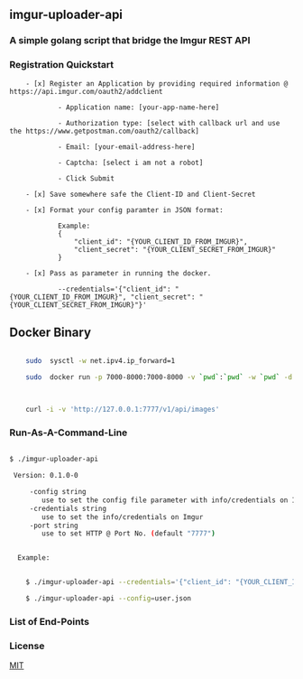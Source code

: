 ## imgur-uploader-api

### A simple golang script that bridge the Imgur REST API

### Registration Quickstart

	 
		- [x] Register an Application by providing required information @ https://api.imgur.com/oauth2/addclient
		
				- Application name: [your-app-name-here]
				
				- Authorization type: [select with callback url and use the https://www.getpostman.com/oauth2/callback]
				
				- Email: [your-email-address-here]
				
				- Captcha: [select i am not a robot]
				
				- Click Submit
				
		- [x] Save somewhere safe the Client-ID and Client-Secret
		
		- [x] Format your config paramter in JSON format:
		        
				Example: 
				{
					"client_id": "{YOUR_CLIENT_ID_FROM_IMGUR}", 
					"client_secret": "{YOUR_CLIENT_SECRET_FROM_IMGUR}"
				}
				
		- [x] Pass as parameter in running the docker.
		
				--credentials='{"client_id": "{YOUR_CLIENT_ID_FROM_IMGUR}", "client_secret": "{YOUR_CLIENT_SECRET_FROM_IMGUR}"}'


				
## Docker Binary


```sh

    sudo  sysctl -w net.ipv4.ip_forward=1

    sudo  docker run -p 7000-8000:7000-8000 -v `pwd`:`pwd` -w `pwd` -d --name imgur-uploader-api-latest  bayugyug/imgur-uploader-api:latest --port 7777   --credentials='{"client_id": "{YOUR_CLIENT_ID_FROM_IMGUR}", "client_secret": "{YOUR_CLIENT_SECRET_FROM_IMGUR}"}'



    curl -i -v 'http://127.0.0.1:7777/v1/api/images'

```


### Run-As-A-Command-Line


```sh

$ ./imgur-uploader-api

 Version: 0.1.0-0

	 -config string
		use to set the config file parameter with info/credentials on Imgur
	 -credentials string
		use to set the info/credentials on Imgur
	 -port string
		use to set HTTP @ Port No. (default "7777")


  Example:


	$ ./imgur-uploader-api --credentials='{"client_id": "{YOUR_CLIENT_ID_FROM_IMGUR}", "client_secret": "{YOUR_CLIENT_SECRET_FROM_IMGUR}"}'

	$ ./imgur-uploader-api --config=user.json


```

				
### List of End-Points


### License

[MIT](https://bayugyug.mit-license.org/)
